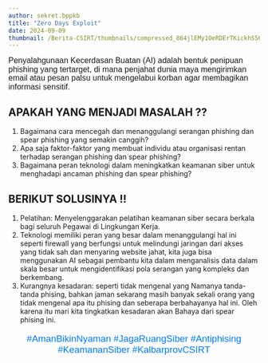 ```yaml
---
author: sekret.bppkb
title: "Zero Days Exploit"
date: 2024-09-09
thumbnail: /Berita-CSIRT/thumbnails/compressed_864jlEMy1OeRDErTKickhS56KaZE6JJ3Dgemmxvo.png
---
```


<p style="line-height: 1.1;"><span style="font-size: 12pt; font-family: 'Poppins', sans-serif;">Penyalahgunaan Kecerdasan Buatan (AI) adalah bentuk penipuan phishing yang tertarget, di mana penjahat dunia maya mengirimkan email atau pesan palsu untuk mengelabui korban agar membagikan informasi sensitif.</span></p>

<h2>APAKAH YANG MENJADI MASALAH ??</h2>
<ol>
  <li>Bagaimana cara mencegah dan menanggulangi serangan phishing dan spear phishing yang semakin canggih?</li>
  <li>Apa saja faktor-faktor yang membuat individu atau organisasi rentan terhadap serangan phishing dan spear phishing?</li>
  <li>Bagaimana peran teknologi dalam meningkatkan keamanan siber untuk menghadapi ancaman phishing dan spear phishing?</li>
</ol>

<h2>BERIKUT SOLUSINYA !!</h2>
<ol>
  <li>Pelatihan: Menyelenggarakan pelatihan keamanan siber secara berkala bagi seluruh Pegawai di Lingkungan Kerja.</li>
  <li>Teknologi memiliki peran yang besar dalam menanggulangi hal ini seperti firewall yang berfungsi untuk melindungi jaringan dari akses yang tidak sah dan menyaring website jahat, kita juga bisa menggunakan AI sebagai pembantu kita dalam menganalisis data dalam skala besar untuk mengidentifikasi pola serangan yang kompleks dan berkembang.</li>
  <li>Kurangnya kesadaran: seperti tidak mengenal yang Namanya tanda-tanda phising, bahkan jaman sekarang masih banyak sekali orang yang tidak mengenal apa itu phising dan seberapa berbahayanya hal ini. Oleh karena itu mari kita tingkatkan kesadaran akan Bahaya dari spear phising ini.</li>
</ol>

<p style="text-align: center; font-size: 14pt; font-family: 'Poppins', sans-serif; color: #007BFF;">#AmanBikinNyaman #JagaRuangSiber #Antiphising #KeamananSiber #KalbarprovCSIRT</p>
